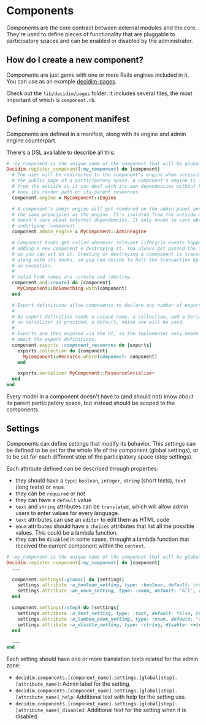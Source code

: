 # Components

Components are the core contract between external modules and the core. They're used to define pieces of functionality that are pluggable to participatory spaces and can be enabled or disabled by the administrator.

## How do I create a new component?

Components are just gems with one or more Rails engines included in it. You can use as an example [decidim-pages](https://github.com/decidim/decidim/tree/master/decidim-pages).

Check out the `lib/decidim/pages` folder: It includes several files, the most important of which is `component.rb`.

## Defining a component manifest

Components are defined in a manifest, along with its engine and admin engine counterpart.

There's a DSL available to describe all this:

```ruby
# :my_component is the unique name of the component that will be globally registered.
Decidim.register_component(:my_component) do |component|
  # The user will be redirected to the component's engine when accessing it through
  # the public page of a participatory space. A component's engine is isolated
  # from the outside so it can deal with its own dependencies without having to
  # know its render path or its parent resources.
  component.engine = MyComponent::Engine

  # A component's admin engine will get rendered on the admin panel and follows
  # the same principles as the engine. It's isolated from the outside and
  # doesn't care about external dependencies. It only needs to care about its
  # underlying `component`.
  component.admin_engine = MyComponent::AdminEngine

  # Component hooks get called whenever relevant lifecycle events happen, like
  # adding a new component o destroying it. You always get passed the instance
  # so you can act on it. Creating or destroying a comoponent is transactional
  # along with its hooks, so you can decide to halt the transaction by raising
  # an exception.
  #
  # Valid hook names are :create and :destroy.
  component.on(:create) do |component|
    MyComponent::DoSomething.with(component)
  end

  # Export definitions allow components to declare any number of exportable files.
  #
  # An export definition needs a unique name, a collection, and a Serializer. If
  # no serializer is provided, a default, naive one will be used.
  #
  # Exports are then exposed via the UI, so the implementer only needs to care
  # about the export definitions.
  component.exports :component_resources do |exports|
    exports.collection do |component|
      MyComponent::Resource.where(component: component)
    end

    exports.serializer MyComponent::ResourceSerializer
  end
end
```

Every model in a component doesn't have to (and should not) know about its parent participatory space, but instead should be scoped to the components.

## Settings

Components can define settings that modify its behavior. This settings can be defined to be set for the whole life of the component (global settings), or to be set for each different step of the participatory space (step settings).

Each attribute defined can be described through properties:

* they should have a `type`: `boolean`, `integer`, `string` (short texts), `text` (long texts) or `enum`.
* they can be `required` or not
* they can have a `default` value
* `text` and `string` attributes can be `translated`, which will allow admin users to enter values for every language.
* `text` attributes can use an `editor` to edit them as HTML code
* `enum` attributes should have a `choices` attributes that list all the possible values. This could be a lambda function.
* they can be `disabled` in some cases, throught a lambda function that received the current component within the `context`.

```ruby
# :my_component is the unique name of the component that will be globally registered.
Decidim.register_component(:my_component) do |component|
  ...

  component.settings(:global) do |settings|
    settings.attribute :a_boolean_setting, type: :boolean, default: true
    settings.attribute :an_enum_setting, type: :enum, default: "all", choices: %w(all one none)
  end

  component.settings(:step) do |settings|
    settings.attribute :a_text_setting, type: :text, default: false, required: true, translated: true, editor: true
    settings.attribute :a_lambda_enum_setting, type: :enum, default: "all", choices: -> { SomeClass.enum_options }
    settings.attribute :a_disable_setting, type: :string, disable: ->(context) { SomeClass.disabler(context[:component]) }
  end

  ...
end
```

Each setting should have one or more translation texts related for the admin zone:

* `decidim.components.[component_name].settings.[global|step].[attribute_name]`: Admin label for the setting.
* `decidim.components.[component_name].settings.[global|step].[attribute_name]_help`: Additional text with help for the setting use.
* `decidim.components.[component_name].settings.[global|step].[attribute_name]_disabled`: Additional text for the setting when it is disabled.
